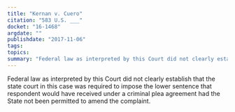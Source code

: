 ```yaml
---
title: "Kernan v. Cuero"
citation: "583 U.S. ___"
docket: "16-1468"
argdate: ""
publishdate: "2017-11-06"
tags:
topics:
summary: "Federal law as interpreted by this Court did not clearly establish that the state court in this case was required to impose the lower sentence that respondent would have received under a criminal plea agreement had the State not been permitted to amend the complaint."
---
```

Federal law as interpreted by this Court did not clearly establish that the state court in this case was required to impose the lower sentence that respondent would have received under a criminal plea agreement had the State not been permitted to amend the complaint.

